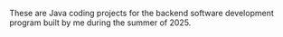 These are Java coding projects for the backend software development program built by me during the summer of 2025.
